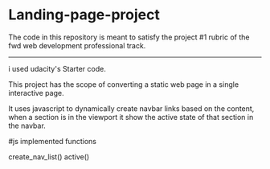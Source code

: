 # Landing-page-project

The code in this repository is meant to satisfy the project #1 rubric of the fwd web development professional track.
___

i used udacity's Starter code.

This project has the scope of converting a static web page in a single interactive page.

It uses javascript to dynamically create navbar links based on the content, when a section is in the viewport it show the active state of that section in the navbar.

#js implemented functions

create_nav_list()
active()
